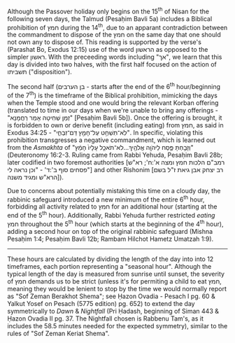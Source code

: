 Although the Passover holiday only begins on the 15<sup>th</sup> of Nisan for the following seven days, the Talmud (Pesaḥim Bavli 5a) includes a Biblical prohibition of חמץ during the 14<sup>th</sup>, due to an apparant contradiction between the commandment to dispose of the חמץ on the same day that one should not own any to dispose of. This reading is supported by the verse's (Parashat Bo, Exodus 12:15) use of the word הראשון as opposed to the simpler ראשון. With the preceeding words including "אך", we learn that this day is divided into two halves, with the first half focused on the action of תשביתו ("disposition").

The second half (בן הערבים - starts after the end of the 6<sup>th</sup> hour/beginning of the 7<sup>th</sup>) is the timeframe of the Biblical prohibition, mimicking the days when the Temple stood and one would bring the relevant Korban offering (translated to time in our days when we're unable to bring any offerings - "זְמַן שְׁחִיטָה אָמַר רַחֲמָנָא" [Pesaḥim Bavli 5b]). Once the offering is brought, it is forbidden to own or derive benefit (including eating) from חמץ, as said in Exodus 34:25 - "לֹֽא־תִשְׁחַ֥ט עַל־חָמֵ֖ץ דַּם־זִבְחִ֑י". In specific, violating this prohibition transgresses a negative commandment, which is learned out from the *Asmakhta* of "וְזָבַ֥חְתָּ פֶּ֛סַח לַיהֹוָ֥ה אֱלֹהֶ֖יךָ...לֹא־תֹאכַ֤ל עָלָיו֙ חָמֵ֔ץ" (Deuteronomy 16:2-3. Ruling came from Rabbi Yehuda, Pesaḥim Bavli 28b; later codified in two foremost authorities [רמב"ם הלכות חמץ ומצה א':ח'; רא"ש פסחים סוף ב':ד' - "וכן נראה לי"] and other Rishonim [רב יצחק אבן גיאת ז"ל בשם הרא"ש ומגיד משנה]).

Due to concerns about potentially mistaking this time on a cloudy day, the rabbinic safeguard introduced a new minimum of the entire 6<sup>th</sup> hour, forbidding all activity related to חמץ for an additional hour (starting at the end of the 5<sup>th</sup> hour). Additionally, Rabbi Yehuda further restricted _eating_ חמץ throughout the 5<sup>th</sup> hour (which starts at the beginning of the 4<sup>th</sup> hour), adding a second hour on top of the original rabbinic safeguard (Mishna Pesaḥim 1:4; Pesaḥim Bavli 12b; Rambam Hilchot Hametz Umatzah 1:9).

---

These hours are calculated by dividing the length of the day into into 12 timeframes, each portion representing a "seasonal hour". Although the typical length of the day is measured from sunrise until sunset, the severity of חמץ demands us to be strict (unless it's for permiting a child to eat חמץ, meaning they would be lenient to stop by the time we would normally report as "Sof Zeman Berakhot Shema"; see Ḥazon Ovadia - Pesach I pg. 60 & Yalkut Yosef on Pesach (5775 edition) pg. 652) to extend the day symmetrically to *Dawn* & *Nightfall* (Pri Ḥadash, beginning of Siman 443 & Ḥazon Ovadia II pg. 37. The Nightfall chosen is Rabbenu Tam's, as it includes the 58.5 minutes needed for the expected symmetry), similar to the rules of "Sof Zeman Keriat Shema".